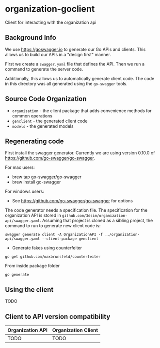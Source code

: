# organization-goclient
Client for interacting with the organization api

## Background Info
We use https://goswagger.io to generate our Go APIs and clients.  This allows
us to build our APIs in a "design first" manner.

First we create a `swagger.yaml` file that defines the API.  Then we run a command
to generate the server code.

Additionally, this allows us to automatically generate client code.  The code in this
directory was all generated using the `go-swagger` tools.


## Source Code Organization
* `organization` - the client package that adds convenience methods for common operations
* `genclient` - the generated client code
* `models` - the generated models

## Regenerating code
First install the swagger generator.  Currently we are using version 0.10.0 of https://github.com/go-swagger/go-swagger.

For mac users:
* brew tap go-swagger/go-swagger
* brew install go-swagger

For windows users:
* See https://github.com/go-swagger/go-swagger for options

The code generator needs a specification file.  The specification for the organization API is stored in `github.com/3dsim/organization-api/swagger.yaml`.  Assuming that project
is cloned as a sibling project, the command to run to generate new client code is:
```
swagger generate client -A OrganizationAPI -f ../organization-api/swagger.yaml --client-package genclient
```

* Generate fakes using counterfeiter
```
go get github.com/maxbrunsfeld/counterfeiter
```
From inside package folder
```
go generate
```

## Using the client
TODO

## Client to API version compatibility

| Organization API | Organization Client |
| ------------- | ------------- |
| TODO  | TODO |
